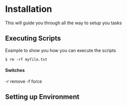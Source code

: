# Installation
This will guide you through all the way to setup you tasks
## Executing Scripts
Example to show you how you can execute the scripts
```
$ rm -rf myfile.txt
```
#### Switches
-r remove
-f force
## Setting up Environment
